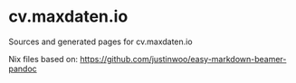 # cv.maxdaten.io

Sources and generated pages for cv.maxdaten.io

Nix files based on: <https://github.com/justinwoo/easy-markdown-beamer-pandoc>
